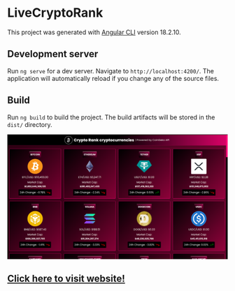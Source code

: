 # LiveCryptoRank

This project was generated with [Angular CLI](https://github.com/angular/angular-cli) version 18.2.10.

## Development server

Run `ng serve` for a dev server. Navigate to `http://localhost:4200/`. The application will automatically reload if you change any of the source files.


## Build

Run `ng build` to build the project. The build artifacts will be stored in the `dist/` directory.



![LiveCryptoRank](https://raw.githubusercontent.com/AndreaManuppelli/LiveCryptoRank/refs/heads/main/docs/preview.png)

## [Click here to visit website!](https://andreamanuppelli.github.io/LiveCryptoRank/)